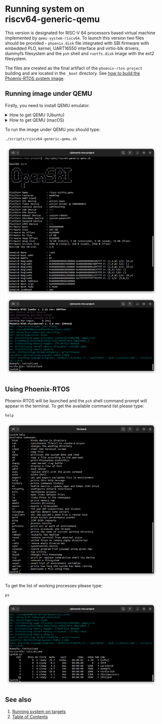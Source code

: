 # Running system on <nobr>riscv64-generic-qemu</nobr>

This version is designated for RISC-V 64 processors based virtual machine implemented by `qemu-system-riscv64`.
To launch this version two files should be provided - `phoenix.disk` file integrated with SBI firmware with embedded
PLO, kernel, UART16550 interface and virtio-blk drivers, dummyfs filesystem and the `psh` shell and `rootfs.disk` image
with the ext2 filesystem.

The files are created as the final artifact of the `phoenix-rtos-project` building and are located in the `_boot`
directory. See [how to build the Phoenix-RTOS system image](../building/building.md).

## Running image under QEMU

Firstly, you need to install QEMU emulator.
  <details>
  <summary>How to get QEMU (Ubuntu)</summary>

- Install the required packages

  ```console
  sudo apt-get update && \
  sudo apt-get install qemu-kvm \
  qemu virt-manager \
  virt-viewer libvirt-clients \
  libvirt-daemon-system \
  bridge-utils virtinst \
  libvirt-daemon \
  qemu-system-misc
  ```

- Check if QEMU is properly installed:

  ```console
  qemu-system-riscv64 --version
  ```

  ```console
  ~$ qemu-system-riscv64 --version
  QEMU emulator version 4.2.1 (Debian 1:4.2-3ubuntu6.24)
  Copyright (c) 2003-2019 Fabrice Bellard and the QEMU Project developers
  ~$
  ```

  </details>

  <details>
  <summary>How to get QEMU (macOS)</summary>

- Install the required packages

  ```zsh
  brew update && \
  brew install qemu
  ```

- Check if QEMU is properly installed:

  ```zsh
  qemu-system-riscv64 --version
  ```

  ```zsh
  ~$ qemu-system-riscv64 --version
  QEMU emulator version 8.0.0
  Copyright (c) 2003-2022 Fabrice Bellard and the QEMU Project developers
  ~$
  ```

  </details>

To run the image under QEMU you should type:

```console
./scripts/riscv64-generic-qemu.sh
```

![Image](_images/riscv64-generic-qemu1.png)
</br>
![Image](_images/riscv64-generic-qemu2.png)

## Using Phoenix-RTOS

Phoenix-RTOS will be launched and the `psh` shell command prompt will appear in the terminal. To get the available
command list please type:

```console
help
```

![Image](_images/riscv64-generic-qemu-help.png)

To get the list of working processes please type:

```console
ps
```

![Image](_images/riscv64-generic-qemu-ps.png)

## See also

1. [Running system on targets](quickstart.md)
2. [Table of Contents](../README.md)
